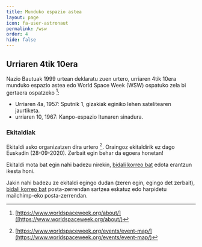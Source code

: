 ```yaml
---
title: Munduko espazio astea
layout: page
icon: fa-user-astronaut
permalink: /wsw
order: 4
hide: false
---
```


## Urriaren 4tik 10era

Nazio Bautuak 1999 urtean deklaratu zuen urtero, urriaren 4tik 10era munduko espazio astea edo World Space Week (WSW) ospatuko zela bi gertaera ospatzeko [^1]:
* Urriaren 4a, 1957: Sputnik 1, gizakiak eginiko lehen satelitearen jaurtiketa.
* urriaren 10, 1967: Kanpo-espazio Itunaren sinadura.

### Ekitaldiak

Ekitaldi asko organizatzen dira urtero [^2]. Oraingoz ekitaldirik ez dago Euskadin (28-09-2020). Zerbait egin behar da egoera honetan!

Ekitaldi mota bat egin nahi badezu nirekin, [bidali korreo bat](mailto:info@espazioa.eu) edota erantzun ikesta honi.

Jakin nahi badezu ze ekitaldi egingo dudan (zeren egin, egingo det zerbait), [bidali korreo bat](mailto:info@espazioa.eu) posta-zerrendan sartzea eskatuz edo harpidetu mailchimp-eko posta-zerrendan.

[^1]: [https://www.worldspaceweek.org/about/]([https://www.worldspaceweek.org/about/)
[^2]: [https://www.worldspaceweek.org/events/event-map/](https://www.worldspaceweek.org/events/event-map/)
